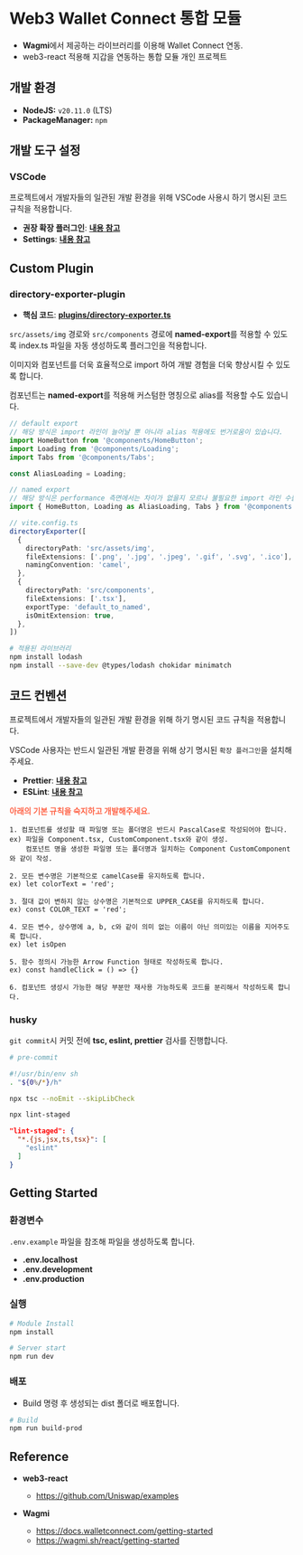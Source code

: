 # Web3 Wallet Connect 통합 모듈

* **Wagmi**에서 제공하는 라이브러리를 이용해 Wallet Connect 연동.
* web3-react 적용해 지갑을 연동하는 통합 모듈 개인 프로젝트

## 개발 환경

* **NodeJS:** `v20.11.0` (LTS)
* **PackageManager:** `npm`

## 개발 도구 설정

### VSCode

프로젝트에서 개발자들의 일관된 개발 환경을 위해 VSCode 사용시 하기 명시된 코드 규칙을 적용합니다.

* **권장 확장 플러그인**: **[내용 참고](./documents/vscode.extensions.md)**
* **Settings**: **[내용 참고](./documents/vscode.settings.md)**

## Custom Plugin

### directory-exporter-plugin

* **핵심 코드**: **[plugins/directory-exporter.ts](/plugins/directory-exporter.ts)**

`src/assets/img` 경로와 `src/components` 경로에 **named-export**를 적용할 수 있도록 index.ts 파일을 자동 생성하도록 플러그인을 적용합니다.

이미지와 컴포넌트를 더욱 효율적으로 import 하여 개발 경험을 더욱 향상시킬 수 있도록 합니다.

컴포넌트는 **named-export**를 적용해 커스텀한 명칭으로 alias를 적용할 수도 있습니다.

```ts
// default export
// 해당 방식은 import 라인이 늘어날 뿐 아니라 alias 적용에도 번거로움이 있습니다.
import HomeButton from '@components/HomeButton';
import Loading from '@components/Loading';
import Tabs from '@components/Tabs';

const AliasLoading = Loading;
```

```ts
// named export
// 해당 방식은 performance 측면에서는 차이가 없을지 모르나 불필요한 import 라인 수를 줄이고 alias 적용을 더욱 간략하게 할 수 있습니다.
import { HomeButton, Loading as AliasLoading, Tabs } from '@components';
```

```ts
// vite.config.ts
directoryExporter([
  {
    directoryPath: 'src/assets/img',
    fileExtensions: ['.png', '.jpg', '.jpeg', '.gif', '.svg', '.ico'],
    namingConvention: 'camel',
  },
  {
    directoryPath: 'src/components',
    fileExtensions: ['.tsx'],
    exportType: 'default_to_named',
    isOmitExtension: true,
  },
])
```

```bash
# 적용된 라이브러리
npm install lodash
npm install --save-dev @types/lodash chokidar minimatch
```

## 코드 컨벤션

프로젝트에서 개발자들의 일관된 개발 환경을 위해 하기 명시된 코드 규칙을 적용합니다.

VSCode 사용자는 반드시 일관된 개발 환경을 위해 상기 명시된 `확장 플러그인`을 설치해주세요.

* **Prettier**: **[내용 참고](./documents/prettier.md)**
* **ESLint**: **[내용 참고](./documents/eslint.md)**

**<p style="color: tomato;">아래의 기본 규칙을 숙지하고 개발해주세요.</p>**

```plaintext
1. 컴포넌트를 생성할 때 파일명 또는 폴더명은 반드시 PascalCase로 작성되어야 합니다.
ex) 파일을 Component.tsx, CustomComponent.tsx와 같이 생성.
    컴포넌트 명을 생성한 파일명 또는 폴더명과 일치하는 Component CustomComponent와 같이 작성.

2. 모든 변수명은 기본적으로 camelCase를 유지하도록 합니다.
ex) let colorText = 'red';

3. 절대 값이 변하지 않는 상수명은 기본적으로 UPPER_CASE를 유지하도록 합니다.
ex) const COLOR_TEXT = 'red';

4. 모든 변수, 상수명에 a, b, c와 같이 의미 없는 이름이 아닌 의미있는 이름을 지어주도록 합니다.
ex) let isOpen

5. 함수 정의시 가능한 Arrow Function 형태로 작성하도록 합니다.
ex) const handleClick = () => {}

6. 컴포넌트 생성시 가능한 해당 부분만 재사용 가능하도록 코드를 분리해서 작성하도록 합니다.
```

### husky

`git commit`시 커밋 전에 **tsc, eslint, prettier** 검사를 진행합니다.

```bash
# pre-commit

#!/usr/bin/env sh
. "${0%/*}/h"

npx tsc --noEmit --skipLibCheck

npx lint-staged
```

```json
"lint-staged": {
  "*.{js,jsx,ts,tsx}": [
    "eslint"
  ]
}
```

## Getting Started

### 환경변수

`.env.example` 파일을 참조해 파일을 생성하도록 합니다.

* **.env.localhost**
* **.env.development**
* **.env.production**

### 실행

```bash
# Module Install
npm install

# Server start
npm run dev
```

### 배포

* Build 명령 후 생성되는 dist 폴더로 배포합니다.

```bash
# Build
npm run build-prod
```

## Reference

* **web3-react**
  - https://github.com/Uniswap/examples

* **Wagmi**
  - https://docs.walletconnect.com/getting-started
  - https://wagmi.sh/react/getting-started
